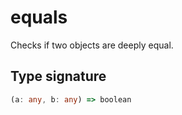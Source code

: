 # equals

Checks if two objects are deeply equal.

## Type signature

<!-- prettier-ignore-start -->
```typescript
(a: any, b: any) => boolean
```
<!-- prettier-ignore-end -->
